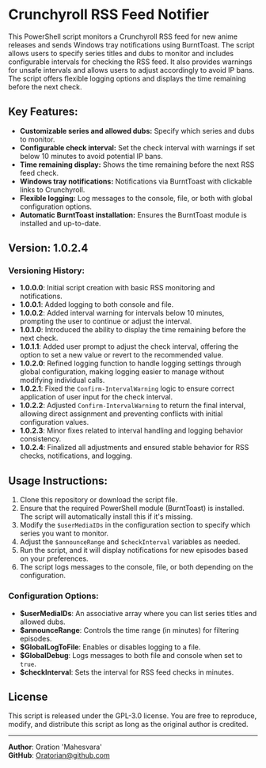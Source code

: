 # Crunchyroll RSS Feed Notifier

This PowerShell script monitors a Crunchyroll RSS feed for new anime releases and sends Windows tray notifications using BurntToast. The script allows users to specify series titles and dubs to monitor and includes configurable intervals for checking the RSS feed. It also provides warnings for unsafe intervals and allows users to adjust accordingly to avoid IP bans. The script offers flexible logging options and displays the time remaining before the next check.

## Key Features:
- **Customizable series and allowed dubs:** Specify which series and dubs to monitor.
- **Configurable check interval:** Set the check interval with warnings if set below 10 minutes to avoid potential IP bans.
- **Time remaining display:** Shows the time remaining before the next RSS feed check.
- **Windows tray notifications:** Notifications via BurntToast with clickable links to Crunchyroll.
- **Flexible logging:** Log messages to the console, file, or both with global configuration options.
- **Automatic BurntToast installation:** Ensures the BurntToast module is installed and up-to-date.

## Version: 1.0.2.4

### Versioning History:
- **1.0.0.0**: Initial script creation with basic RSS monitoring and notifications.
- **1.0.0.1**: Added logging to both console and file.
- **1.0.0.2**: Added interval warning for intervals below 10 minutes, prompting the user to continue or adjust the interval.
- **1.0.1.0**: Introduced the ability to display the time remaining before the next check.
- **1.0.1.1**: Added user prompt to adjust the check interval, offering the option to set a new value or revert to the recommended value.
- **1.0.2.0**: Refined logging function to handle logging settings through global configuration, making logging easier to manage without modifying individual calls.
- **1.0.2.1**: Fixed the `Confirm-IntervalWarning` logic to ensure correct application of user input for the check interval.
- **1.0.2.2**: Adjusted `Confirm-IntervalWarning` to return the final interval, allowing direct assignment and preventing conflicts with initial configuration values.
- **1.0.2.3**: Minor fixes related to interval handling and logging behavior consistency.
- **1.0.2.4**: Finalized all adjustments and ensured stable behavior for RSS checks, notifications, and logging.

## Usage Instructions:
1. Clone this repository or download the script file.
2. Ensure that the required PowerShell module (BurntToast) is installed. The script will automatically install this if it's missing.
3. Modify the `$userMediaIDs` in the configuration section to specify which series you want to monitor.
4. Adjust the `$announceRange` and `$checkInterval` variables as needed.
5. Run the script, and it will display notifications for new episodes based on your preferences.
6. The script logs messages to the console, file, or both depending on the configuration.

### Configuration Options:
- **$userMediaIDs**: An associative array where you can list series titles and allowed dubs.
- **$announceRange**: Controls the time range (in minutes) for filtering episodes.
- **$GlobalLogToFile**: Enables or disables logging to a file.
- **$GlobalDebug**: Logs messages to both file and console when set to `true`.
- **$checkInterval**: Sets the interval for RSS feed checks in minutes.


## License

This script is released under the GPL-3.0 license. You are free to reproduce, modify, and distribute this script as long as the original author is credited.

---


**Author**: Oration 'Mahesvara'  
**GitHub**: [Oratorian@github.com](https://github.com/Oratorian)